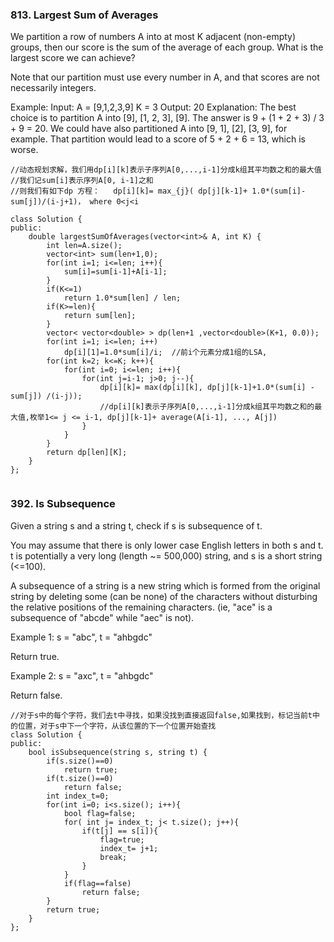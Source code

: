 ### 813. Largest Sum of Averages


We partition a row of numbers A into at most K adjacent (non-empty) groups, then our score is the sum of the average of each group. What is the largest score we can achieve?

Note that our partition must use every number in A, and that scores are not necessarily integers.

Example:
Input: 
A = [9,1,2,3,9]
K = 3
Output: 20
Explanation: 
The best choice is to partition A into [9], [1, 2, 3], [9]. The answer is 9 + (1 + 2 + 3) / 3 + 9 = 20.
We could have also partitioned A into [9, 1], [2], [3, 9], for example.
That partition would lead to a score of 5 + 2 + 6 = 13, which is worse.

```
//动态规划求解，我们用dp[i][k]表示子序列A[0,...,i-1]分成k组其平均数之和的最大值
//我们记sum[i]表示序列A[0, i-1]之和
//则我们有如下dp 方程：   dp[i][k]= max_{j}( dp[j][k-1]+ 1.0*(sum[i]-sum[j])/(i-j+1)， where 0<j<i

class Solution {
public:
    double largestSumOfAverages(vector<int>& A, int K) {
        int len=A.size();
        vector<int> sum(len+1,0);
        for(int i=1; i<=len; i++){
            sum[i]=sum[i-1]+A[i-1];
        }
        if(K<=1)
            return 1.0*sum[len] / len;
        if(K>=len){
            return sum[len];
        }
        vector< vector<double> > dp(len+1 ,vector<double>(K+1, 0.0));
        for(int i=1; i<=len; i++)
            dp[i][1]=1.0*sum[i]/i;  //前i个元素分成1组的LSA,  
        for(int k=2; k<=K; k++){
            for(int i=0; i<=len; i++){
                for(int j=i-1; j>0; j--){
                    dp[i][k]= max(dp[i][k], dp[j][k-1]+1.0*(sum[i] - sum[j]) /(i-j));
                    //dp[i][k]表示子序列A[0,...,i-1]分成k组其平均数之和的最大值,枚举1<= j <= i-1, dp[j][k-1]+ average(A[i-1], ..., A[j])
                }
            }
        }
        return dp[len][K];
    }
};


```
### 392. Is Subsequence
 Given a string s and a string t, check if s is subsequence of t.

You may assume that there is only lower case English letters in both s and t. t is potentially a very long (length ~= 500,000) string, and s is a short string (<=100).

A subsequence of a string is a new string which is formed from the original string by deleting some (can be none) of the characters without disturbing the relative positions of the remaining characters. (ie, "ace" is a subsequence of "abcde" while "aec" is not).

Example 1:
s = "abc", t = "ahbgdc"

Return true.

Example 2:
s = "axc", t = "ahbgdc"

Return false. 
```
//对于s中的每个字符，我们去t中寻找，如果没找到直接返回false,如果找到，标记当前t中的位置，对于s中下一个字符，从该位置的下一个位置开始查找
class Solution {
public:
    bool isSubsequence(string s, string t) {
        if(s.size()==0)
            return true;
        if(t.size()==0)
            return false;
        int index_t=0;
        for(int i=0; i<s.size(); i++){
            bool flag=false;
            for( int j= index_t; j< t.size(); j++){
                if(t[j] == s[i]){
                    flag=true;
                    index_t= j+1;
                    break;
                }
            }
            if(flag==false)
                return false;
        }
        return true;
    }
};

```
